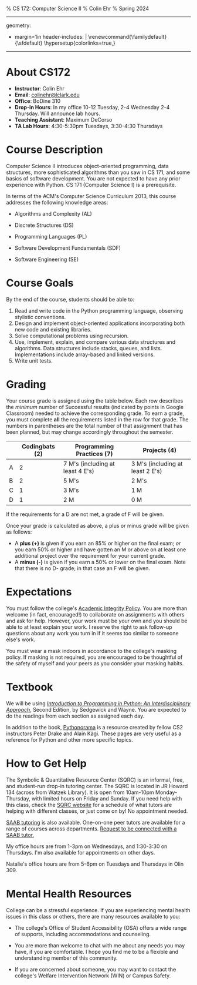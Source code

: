 % CS 172: Computer Science II
% Colin Ehr
% Spring 2024

---
geometry:
- margin=1in
header-includes: |
  \renewcommand{\familydefault}{\sfdefault}
  \hypersetup{colorlinks=true,}
---

About CS172
===========

- **Instructor**: Colin Ehr
- **Email**: colinehr@lclark.edu
- **Office**: BoDine 310
- **Drop-in Hours**: In my office 10-12 Tuesday, 2-4 Wednesday 2-4
Thursday. Will announce lab hours.
- **Teaching Assistant**: Maximum DeCorso
- **TA Lab Hours**: 4:30-5:30pm Tuesdays, 3:30-4:30 Thursdays

Course Description
==================

Computer Science II introduces object-oriented programming, data
structures, more sophisticated algorithms than you saw in CS 171, and
some basics of software development. You are not expected to have any
prior experience with Python. CS 171 (Computer Science I) is a
prerequisite.

In terms of the ACM's Computer Science Curriculum 2013, this course
addresses the following knowledge areas:

-   Algorithms and Complexity (AL)

-   Discrete Structures (DS)

-   Programming Languages (PL)

-   Software Development Fundamentals (SDF)

-   Software Engineering (SE)

Course Goals
============

By the end of the course, students should be able to:

1.  Read and write code in the Python programming language, observing
    stylistic conventions.
2.  Design and implement object-oriented applications incorporating both
    new code and existing libraries.
3.  Solve computational problems using recursion.
4.  Use, implement, explain, and compare various data structures and
    algorithms. Data structures include stacks, queues, and lists.
    Implementations include array-based and linked versions.    
5. Write unit tests.

Grading
=======

Your course grade is assigned using the table below. Each row describes the *minimum* number of Successful results (indicated by points in Google Classroom) needed to achieve the corresponding grade. To earn a grade, you must complete **all** the requirements listed in the row for that grade. The numbers in parentheses are the total number of that assignment that has been planned, but may change accordingly throughout the semester. 

|   | **Codingbats (2)**    | **Programming Practices (7)**    | **Projects (4)**                 |
|---|-----------------------|----------------------------------|----------------------------------|
| A | 2                     | 7 M's (including at least 4 E's) | 3 M's (including at least 2 E's) |
| B | 2                     | 5 M's                            | 2 M's                            |
| C | 1                     | 3 M's                            | 1 M                              |
| D | 1                     | 2 M                              | 0 M                              |

If the requirements for a D are not met, a grade of F will be given.

Once your grade is calculated as above, a plus or minus grade will be given as follows:
- A **plus (+)** is given if you earn an 85% or higher on the final exam; *or* you earn 50% or higher and have gotten an M or above on at least one additional project over the requirement for your current grade.
- A **minus (-)** is given if you earn a 50% or lower on the final exam.
Note that there is no D- grade; in that case an F will be given.


Expectations
============

You must follow the college's [Academic Integrity
Policy](https://docs.lclark.edu/undergraduate/policiesprocedures/academicintegrity/).
You are more than welcome (in fact, encouraged!) to collaborate on
assignments with others and ask for help. However, your work must be
your own and you should be able to at least explain your work. I reserve
the right to ask follow-up questions about any work you turn in if it
seems too similar to someone else's work.

You must wear a mask indoors in accordance to the college's masking
policy. If masking is not required, you are encouraged to be thoughtful
of the safety of myself and your peers as you consider your masking
habits.

Textbook
========

We will be using [*Introduction to Programming in Python: An
Interdisciplinary
Approach*](https://introcs.cs.princeton.edu/python/home/), Second
Edition, by Sedgewick and Wayne. You are expected to do the readings
from each section as assigned each day.

In addition to the book,
[Pythonorama](https://github.com/alainkaegi/pythonorama) is a resource
created by fellow CS2 instructors Peter Drake and Alain Kägi. These
pages are very useful as a reference for Python and other more specific
topics.

How to Get Help
===============

The Symbolic & Quantitative Resource Center (SQRC) is an informal, free,
and student-run drop-in tutoring center. The SQRC is located in JR
Howard 134 (across from Watzek Library). It is open from 10am-10pm
Monday-Thursday, with limited hours on Friday and Sunday. If you need
help with this class, check the [SQRC
website](https://college.lclark.edu/departments/mathematical_sciences/sqrc/)
for a schedule of what tutors are helping with different classes, or
just come on by! No appointment needed.

[SAAB
tutoring](https://college.lclark.edu/academics/support/advising/saab-tutoring/)
is also available. One-on-one peer tutors are available for a range of
courses across departments. [Request to be connected with a SAAB
tutor.](https://college.lclark.edu/academics/support/advising/saab-tutoring/request-a-tutor/)

My office hours are from 1-3pm on Wednesdays, and 1:30-3:30 on
Thursdays. I'm also available for appointments on other days.

Natalie's office hours are from 5-6pm on Tuesdays and Thursdays in Olin
309.

Mental Health Resources
=======================

College can be a stressful experience. If you are experiencing mental
health issues in this class or others, there are many resources
available to you:

-   The college's Office of Student Accessibility (OSA) offers a wide
    range of supports, including accommodations and counseling.

-   You are more than welcome to chat with me about any needs you may
    have, if you are comfortable. I hope you find me to be a flexible
    and understanding member of this community.

-   If you are concerned about someone, you may want to contact the
    college's Welfare Intervention Network (WIN) or Campus Safety.
